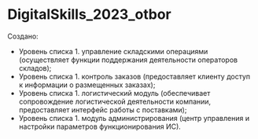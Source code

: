 # DigitalSkills_2023_otbor
Cоздано:
- Уровень списка 1.  управление складскими операциями (осуществляет функции поддержания деятельности операторов складов);
- Уровень списка 1.  контроль заказов (предоставляет клиенту доступ к информации о размещенных заказах);
- Уровень списка 1.  логистический модуль (обеспечивает сопровождение логистической деятельности компании, предоставляет интерфейс работы с поставками);
- Уровень списка 1.  модуль администрирования (центр управления и настройки параметров функционирования ИС).
